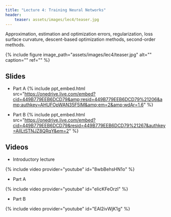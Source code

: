 ```yaml
---
title: "Lecture 4: Training Neural Networks"
header:
    teaser: assets/images/lec4/teaser.jpg
---
```


Approximation, estimation and optimization errors, regularization, loss surface
curvature, descent-based optimization methods, second-order methods.


{% include figure image_path="assets/images/lec4/teaser.jpg" alt="" caption="" ref="" %}

## Slides

- Part A
{% include ppt_embed.html
src="https://onedrive.live.com/embed?cid=449B779EEB6DCD79&amp;resid=449B779EEB6DCD79%21206&amp;authkey=AHUFOpWAN35F5lM&amp;em=2&amp;wdAr=1.6" %}

- Part B
{% include ppt_embed.html
src="https://onedrive.live.com/embed?cid=449B779EEB6DCD79&resid=449B779EEB6DCD79%21267&authkey=AIlLtSTNJZ8QRqY&em=2" %}

## Videos

- Introductory lecture

{% include video provider="youtube" id="8wbBehsHN1o" %}

- Part A

{% include video provider="youtube" id="eIicKFeOrzI" %}

- Part B

{% include video provider="youtube" id="EAl2ivWjK1g" %}

